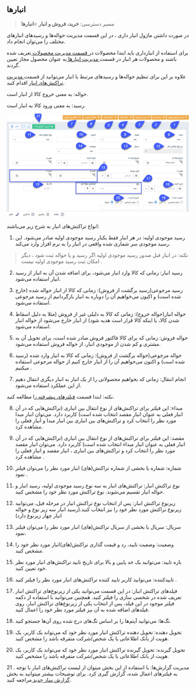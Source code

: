 ## انبارها

> مسیر دسترسی:  **خرید، فروش و انبار** >**انبارها** 

در صورت داشتن ماژول انبار داری ، در این قسمت مدیریت حواله‌ها و رسید‌های انبار‌های مختلف را می‌توان انجام داد.

برای استفاده از انبارداری باید ابتدا محصولات در[ قسمت مدیریت محصولات ](https://github.com/1stco/PayamGostarDocs/blob/master/help%202.5.4/Basic-Information/Product%20management/Product-management.md)تعریف شده باشند و محصولات هر انبار در قسمت[ مدیریت انبارها ](https://github.com/1stco/PayamGostarDocs/blob/master/help%202.5.4/Settings/Warehouse-management/Warehouse-management.md)به عنوان محصول مجاز تعیین گردند.

علاوه بر این برای تنظیم حواله‌ها و رسید‌های مرتبط با انبار می‌توانید از قسمت[ مدیریت تراکنش‌های انبار](https://github.com/1stco/PayamGostarDocs/blob/master/help%202.5.4/Settings/Personalization-crm/Management-warehouse-transactions/Management-warehouse-transactions.md)  اقدام کنید.

حواله: به معنی خروج کالا از انبار است.

رسید: به معنی ورود کالا به انبار است.

![](2020-01-08_10-28-44.png)

انواع تراکنش‌های انبار به شرح زیر می‌باشند:

1. رسید موجودی اولیه: در هر انبار فقط یکبار رسید موجودی اولیه صادر می‌شود. این رسید موجودی سر شماری شده واقعی در انبار را به نرم افزار وارد می‌کند.

> نکته: در انبار قبل صدور رسید موجودی اولیه اگر رسید و یا حواله ثبت شود ، دیگر امکان ثبت رسید موجودی اولیه نیست .



2. رسید انبار: زمانی که کالا وارد انبار می‌شود، برای اضافه شدن آن به انبار از رسید انبار استفاده می‌شود.

3. رسید مرجوعی(رسید برگشت از فروش): زمانی که کالا از انبار حواله شده (خارج شده است) و اکنون می‌خواهیم آن را دوباره به انبار بازگردانیم از رسید مرجوعی استفاده می‌شود.

4. حواله انبار(حواله خروج): زمانی که کالا به دلیلی غیر از فروش (مثلا به دلیل اسقاط شدن کالا، یا اینکه کالا قرار است هدیه شود) از انبار خارج می‌شود از حواله  انبار استفاده می‌شود.

5. حواله فروش: زمانی که برای کالا فاکتور فروش صادر شده است، برای تحویل آن به مشتری و کم شدن از موجودی انبار، از حواله فروش استفاده می‌شود.

6. حواله مرجوعی(حواله برگشت از فروش): زمانی که کالا به انبار وارد شده (رسید شده است) و اکنون می‌خواهیم آن را از انبار خارج کنیم از حواله مرجوعی استفاده میکنیم .

7. انجام انتقال: زمانی که بخواهیم محصولاتی را از یک انبار به  انبار دیگری انتقال دهیم از این عملکرد استفاده می‌شود.

نکته: ابتدا قسمت [فیلترهای پیشرفته ](https://github.com/1stco/PayamGostarDocs/blob/master/help%202.5.4/Customer-relationship-management/Advanced-filter/Advanced-filter.md)را مطالعه کنید.


8. مبداء: این فیلتر برای تراکنش‌های از نوع انتقال بین انباری (تراکنش‌هایی که در آن انبار فعلی به عنوان انبار مقصد انتخاب شده است) کاربرد دارد. می‌توان انبار مبدا مورد نظر را انتخاب کرد و تراکنش‌های بین انباری بین انبار مبدا و انبار فعلی را مشاهده کرد.

9. مقصد: این فیلتر برای تراکنش‌های از نوع انتقال بین انباری (تراکنش‌هایی که در آن انبار فعلی به عنوان انبار مبداء انتخاب شده است) کاربرد دارد. می‌توان انبار مقصد مورد نظر را انتخاب کرد و تراکنش‌های بین انباری ، انبار مقصد و انبار فعلی را مشاهده کرد .

10. شماره: شماره یا بخشی از شماره تراکنش(های) انبار مورد نظر را می‌توان فیلتر نمود .

11. نوع تراکنش انبار: تراکنش‌های انبار به سه نوع رسید موجودی اولیه، رسید انبار و حواله انبار تقسیم می‌شوند. نوع تراکنش مورد نظر خود را مشخص کنید.

12. زیرنوع تراکنش انبار: پس از انتخاب نوع تراکنش انبار در مرحله قبل، می‌توانید زیرنوع تراکنش مورد نظر خود را نیز انتخاب کنید.(رسید انبار سه زیر نوع و حواله انبار چهار زیرنوع دارد)

13. سریال: سریال یا بخشی از سریال تراکنش(های) انبار مورد نظر را می‌توان فیلتر نمود.

14. وضعیت: وضعیت تایید، رد و قیمت گذاری تراکنش(های)انبار مورد نظر خود را مشخص کنید.

15. بازه تایید: می‌توانید یک حد پایین و بالا برای تاریخ تایید تراکنش‌های انبار مورد نظر خود تعیین کنید.

16. تاییدکننده: می‌توانید کاربر تایید کننده تراکنش‌های انبار مورد نظر را فیلتر کنید .

17. فیلدهای تراکنش انبار: در این قسمت می‌توانید یکی از زیرنوع‌های تراکنش انبار تعریف شده در شخصی سازی را فیلتر کنید. همچنین می‌توانید با استفاده از دکمه فیلتر موجود در این فیلد، پس از انتخاب یکی از زیرنوع‌های تراکنش انبار، روی فیلدهای اضافه شده به آن نیز فیلتر مورد نظر خود را اعمال کنید.

18. تگ‌ها: می‌توانید آیتم‌ها را بر اساس تگ‌های درج شده روی آن‌ها جستجو کنید.

19. تحویل دهنده: تحویل دهنده تراکنش انبار مورد نظر خود که می‌تواند یک کاربر، یک هویت از بانک اطلاعاتی یا یک شخص/شرکت متفرقه باشد را مشخص کنید.

20. تحویل گیرنده: تحویل گیرنده تراکنش انبار مورد نظر خود که می‌تواند یک کاربر، یک هویت از بانک اطلاعاتی یا یک شخص/شرکت متفرقه باشد را مشخص کنید.

21 . مدیریت گزارش‌ها:   با استفاده از این بخش میتوان از لیست تراکنش‌های انبار با توجه به فیلتر‌های اعمال شده، گزارش گیری کرد. برای توضیحات بیشتر میتوانید به بخش[ گزارش ساز جدید ](https://github.com/1stco/PayamGostarDocs/blob/master/help%202.5.4/Management-and-reports/Report-Builder/Report-Builder.md)مراجعه کنید.